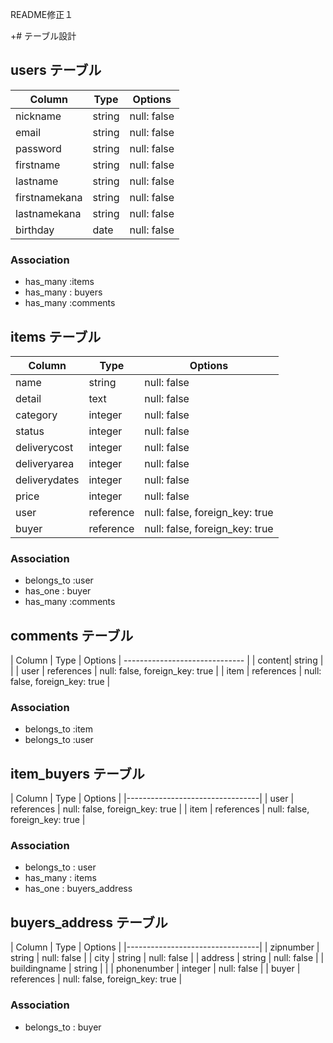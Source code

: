 README修正１

+# テーブル設計

## users テーブル

| Column   | Type   | Options     |
| -------- | ------ | ----------- |
| nickname | string | null: false |
| email    | string | null: false |
| password | string   | null: false |
| firstname| string   | null: false |
| lastname | string   | null: false |
| firstnamekana| string   | null: false |
| lastnamekana | string   | null: false |
| birthday | date   | null: false |

### Association

- has_many :items
- has_many : buyers
- has_many :comments



## items テーブル

| Column   | Type   | Options     |
| ------   | ------ | ----------- |
| name  | string | null: false |
| detail  | text | null: false |
| category | integer | null: false |
| status   | integer | null: false   |
| deliverycost | integer | null: false |
| deliveryarea | integer | null: false |
| deliverydates | integer | null: false |
| price     | integer | null: false |
| user  | reference | null: false, foreign_key: true |
| buyer | reference | null: false, foreign_key: true |

### Association

- belongs_to :user
- has_one : buyer
- has_many :comments



## comments テーブル
| Column   | Type   | Options     |
------------------------------ |
| content| string     |                                |
| user   | references | null: false, foreign_key: true |
| item   | references | null: false, foreign_key: true |

### Association

- belongs_to :item
- belongs_to :user



## item_buyers テーブル
| Column   | Type   | Options     |
|---------------------------------|
| user    | references | null: false, foreign_key: true |
| item    | references | null: false, foreign_key: true |


### Association

- belongs_to : user
- has_many : items
- has_one : buyers_address


## buyers_address テーブル
| Column   | Type   | Options     |
|---------------------------------|
| zipnumber    | string | null: false   | 
| city         | string | null: false |
| address      | string | null: false   |
| buildingname | string |              |
| phonenumber  | integer | null: false |
| buyer        | references | null: false, foreign_key: true |


### Association

- belongs_to : buyer


